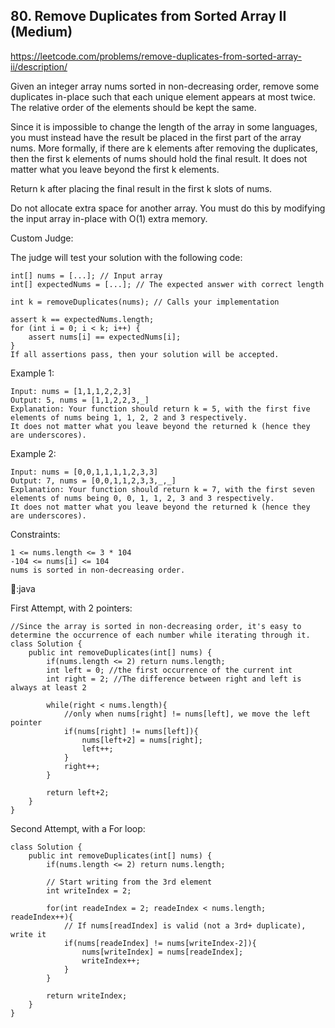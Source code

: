 ## 80. Remove Duplicates from Sorted Array II (Medium)
https://leetcode.com/problems/remove-duplicates-from-sorted-array-ii/description/

Given an integer array nums sorted in non-decreasing order, remove some duplicates in-place such that each unique element appears at most twice. The relative order of the elements should be kept the same.

Since it is impossible to change the length of the array in some languages, you must instead have the result be placed in the first part of the array nums. More formally, if there are k elements after removing the duplicates, then the first k elements of nums should hold the final result. It does not matter what you leave beyond the first k elements.

Return k after placing the final result in the first k slots of nums.

Do not allocate extra space for another array. You must do this by modifying the input array in-place with O(1) extra memory.

Custom Judge:

The judge will test your solution with the following code:
    
    int[] nums = [...]; // Input array
    int[] expectedNums = [...]; // The expected answer with correct length
    
    int k = removeDuplicates(nums); // Calls your implementation
    
    assert k == expectedNums.length;
    for (int i = 0; i < k; i++) {
        assert nums[i] == expectedNums[i];
    }
    If all assertions pass, then your solution will be accepted.

 

Example 1:

    Input: nums = [1,1,1,2,2,3]
    Output: 5, nums = [1,1,2,2,3,_]
    Explanation: Your function should return k = 5, with the first five elements of nums being 1, 1, 2, 2 and 3 respectively.
    It does not matter what you leave beyond the returned k (hence they are underscores).
Example 2:

    Input: nums = [0,0,1,1,1,1,2,3,3]
    Output: 7, nums = [0,0,1,1,2,3,3,_,_]
    Explanation: Your function should return k = 7, with the first seven elements of nums being 0, 0, 1, 1, 2, 3 and 3 respectively.
    It does not matter what you leave beyond the returned k (hence they are underscores).
     

Constraints:
    
    1 <= nums.length <= 3 * 104
    -104 <= nums[i] <= 104
    nums is sorted in non-decreasing order.
    
  🕌:java

  First Attempt, with 2 pointers:

    //Since the array is sorted in non-decreasing order, it's easy to determine the occurrence of each number while iterating through it.
    class Solution {
        public int removeDuplicates(int[] nums) {
            if(nums.length <= 2) return nums.length;
            int left = 0; //the first occurrence of the current int
            int right = 2; //The difference between right and left is always at least 2
            
            while(right < nums.length){
                //only when nums[right] != nums[left], we move the left pointer
                if(nums[right] != nums[left]){
                    nums[left+2] = nums[right];
                    left++;
                }
                right++;
            }
    
            return left+2;
        }
    }







  Second Attempt, with a For loop:

    class Solution {
        public int removeDuplicates(int[] nums) {
            if(nums.length <= 2) return nums.length;
    
            // Start writing from the 3rd element
            int writeIndex = 2; 
            
            for(int readeIndex = 2; readeIndex < nums.length; readeIndex++){
                // If nums[readIndex] is valid (not a 3rd+ duplicate), write it
                if(nums[readeIndex] != nums[writeIndex-2]){
                    nums[writeIndex] = nums[readeIndex];
                    writeIndex++;
                }
            }
    
            return writeIndex;
        }
    }
